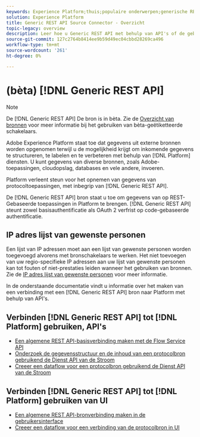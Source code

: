 ```yaml
---
keywords: Experience Platform;thuis;populaire onderwerpen;generische REST;generische rest
solution: Experience Platform
title: Generic REST API Source Connector - Overzicht
topic-legacy: overview
description: Leer hoe u Generic REST API met behulp van API's of de gebruikersinterface kunt verbinden met Adobe Experience Platform.
source-git-commit: 127c2764b8414ee9b59d49ec04cbbd28269ca496
workflow-type: tm+mt
source-wordcount: '261'
ht-degree: 0%

---
```


# (bèta) [!DNL Generic REST API]

>[!NOTE]
>
>De [!DNL Generic REST API] De bron is in bèta. Zie de [Overzicht van bronnen](../../home.md#terms-and-conditions) voor meer informatie bij het gebruiken van bèta-geëtiketteerde schakelaars.

Adobe Experience Platform staat toe dat gegevens uit externe bronnen worden opgenomen terwijl u de mogelijkheid krijgt om inkomende gegevens te structureren, te labelen en te verbeteren met behulp van [!DNL Platform] diensten. U kunt gegevens van diverse bronnen, zoals Adobe-toepassingen, cloudopslag, databases en vele andere, invoeren.

Platform verleent steun voor het opnemen van gegevens van protocoltoepassingen, met inbegrip van [!DNL Generic REST API].

De [!DNL Generic REST API] bron staat u toe om gegevens van op REST-Gebaseerde toepassingen in Platform te brengen. [!DNL Generic REST API] steunt zowel basisauthentificatie als OAuth 2 verfrist op code-gebaseerde authentificatie.

## IP adres lijst van gewenste personen

Een lijst van IP adressen moet aan een lijst van gewenste personen worden toegevoegd alvorens met bronschakelaars te werken. Het niet toevoegen van uw regio-specifieke IP adressen aan uw lijst van gewenste personen kan tot fouten of niet-prestaties leiden wanneer het gebruiken van bronnen. Zie de [IP adres lijst van gewenste personen](../../ip-address-allow-list.md) voor meer informatie.

In de onderstaande documentatie vindt u informatie over het maken van een verbinding met een [!DNL Generic REST API] bron naar Platform met behulp van API&#39;s.

## Verbinden [!DNL Generic REST API] tot [!DNL Platform] gebruiken, API&#39;s

- [Een algemene REST API-basisverbinding maken met de Flow Service API](../../tutorials/api/create/protocols/generic-rest.md)
- [Onderzoek de gegevensstructuur en de inhoud van een protocolbron gebruikend de Dienst API van de Stroom](../../tutorials/api/explore/protocols.md)
- [Creeer een dataflow voor een protocolbron gebruikend de Dienst API van de Stroom](../../tutorials/api/collect/protocols.md)

## Verbinden [!DNL Generic REST API] tot [!DNL Platform] gebruiken van UI

- [Een algemene REST API-bronverbinding maken in de gebruikersinterface](../../tutorials/ui/create/protocols/generic-rest.md)
- [Creeer een dataflow voor een verbinding van de protocolbron in UI](../../tutorials/ui/dataflow/protocols.md)


